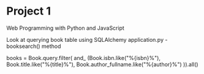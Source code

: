 # Project 1

Web Programming with Python and JavaScript

Look at querying book table using SQLAlchemy
application.py -  booksearch() method

books = Book.query.filter(
            and_ (Book.isbn.like("%{isbn}%"),
                                       Book.title.like("%{title}%"),
                                       Book.author_fullname.like("%{author}%") )).all()

